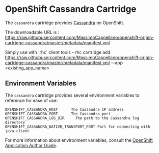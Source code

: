 # OpenShift Cassandra Cartridge

The `cassandra` cartridge provides [Cassandra](http://cassandra.apache.org/) on OpenShift.

The downloadable URL is : https://raw.githubusercontent.com/MassimoCappellano/openshift-origin-cartridge-cassandra/master/metadata/manifest.yml

Simply use with 'rhc' client tools - rhc cartridge add https://raw.githubusercontent.com/MassimoCappellano/openshift-origin-cartridge-cassandra/master/metadata/manifest.yml --app <existing_app_name>

## Environment Variables

The `cassandra` cartridge provides several environment variables to reference for ease
of use:

    OPENSHIFT_CASSANDRA_HOST      The Cassandra IP address
    OPENSHIFT_CASSANDRA_PORT      The Cassandra port
    OPENSHIFT_CASSANDRA_LOG_DIR     The path to the Cassandra log directory
    OPENSHIFT_CASSANDRA_NATIVE_TRANSPORT_PORT Port for connecting with java client

For more information about environment variables, consult the
[OpenShift Application Author Guide](https://github.com/openshift/origin-server/blob/master/node/README.writing_applications.md).
